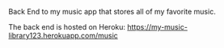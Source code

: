 Back End to my music app that stores all of my favorite music. 

The back end is hosted on Heroku: https://my-music-library123.herokuapp.com/music
